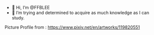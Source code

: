 - 👋 Hi, I’m @FFBLEE
- 🌱 I’m trying and determined to acquire as much knowledge as I can study.

 Picture Profile from : https://www.pixiv.net/en/artworks/119820551

<!---
FFBLEE/FFBLEE is a ✨ special ✨ repository because its `README.md` (this file) appears on your GitHub profile.
You can click the Preview link to take a look at your changes.
- 👀 I’m interested in ... --->
